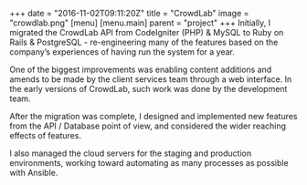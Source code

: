 +++
date = "2016-11-02T09:11:20Z"
title = "CrowdLab"
image = "crowdlab.png"
[menu]
  [menu.main]
    parent = "project"
+++
Initially, I migrated the CrowdLab API from CodeIgniter (PHP) & MySQL to Ruby on Rails & PostgreSQL - re-engineering many of the features based on the company’s experiences of having run the system for a year.

One of the biggest improvements was enabling content additions and amends to be made by the client services team through a web interface. In the early versions of CrowdLab, such work was done by the development team.

After the migration was complete, I designed and implemented new features from the API / Database point of view, and considered the wider reaching effects of features.

I also managed the cloud servers for the staging and production environments, working toward automating as many processes as possible with Ansible.
